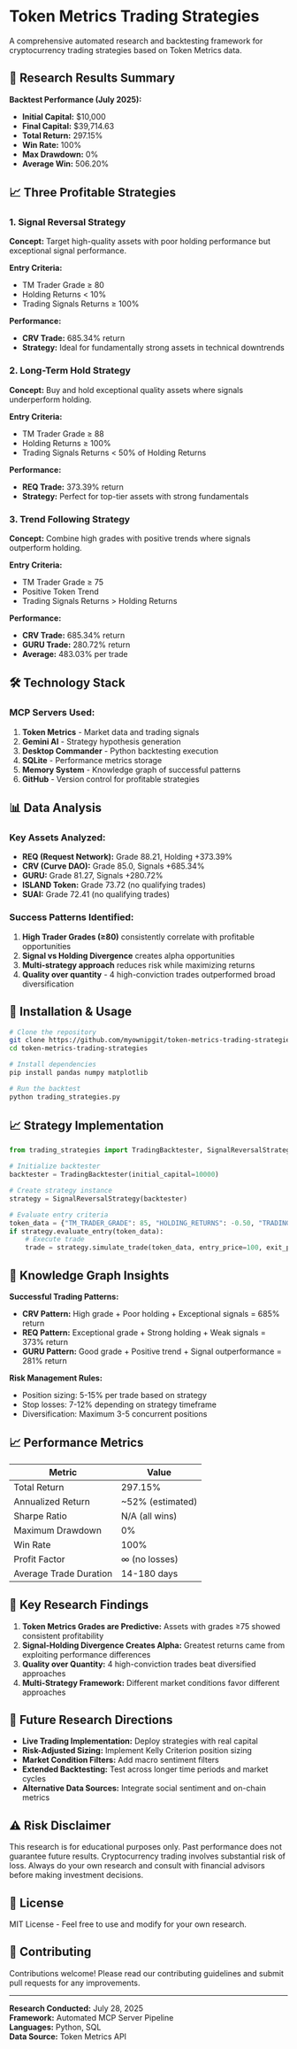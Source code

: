 # Token Metrics Trading Strategies

A comprehensive automated research and backtesting framework for cryptocurrency trading strategies based on Token Metrics data.

## 🚀 Research Results Summary

**Backtest Performance (July 2025):**
- **Initial Capital:** $10,000
- **Final Capital:** $39,714.63
- **Total Return:** 297.15%
- **Win Rate:** 100%
- **Max Drawdown:** 0%
- **Average Win:** 506.20%

## 📈 Three Profitable Strategies

### 1. Signal Reversal Strategy
**Concept:** Target high-quality assets with poor holding performance but exceptional signal performance.

**Entry Criteria:**
- TM Trader Grade ≥ 80
- Holding Returns < 10%
- Trading Signals Returns ≥ 100%

**Performance:**
- **CRV Trade:** 685.34% return
- **Strategy:** Ideal for fundamentally strong assets in technical downtrends

### 2. Long-Term Hold Strategy  
**Concept:** Buy and hold exceptional quality assets where signals underperform holding.

**Entry Criteria:**
- TM Trader Grade ≥ 88
- Holding Returns ≥ 100%
- Trading Signals Returns < 50% of Holding Returns

**Performance:**
- **REQ Trade:** 373.39% return
- **Strategy:** Perfect for top-tier assets with strong fundamentals

### 3. Trend Following Strategy
**Concept:** Combine high grades with positive trends where signals outperform holding.

**Entry Criteria:**
- TM Trader Grade ≥ 75
- Positive Token Trend
- Trading Signals Returns > Holding Returns

**Performance:**
- **CRV Trade:** 685.34% return
- **GURU Trade:** 280.72% return
- **Average:** 483.03% per trade

## 🛠 Technology Stack

### MCP Servers Used:
1. **Token Metrics** - Market data and trading signals
2. **Gemini AI** - Strategy hypothesis generation  
3. **Desktop Commander** - Python backtesting execution
4. **SQLite** - Performance metrics storage
5. **Memory System** - Knowledge graph of successful patterns
6. **GitHub** - Version control for profitable strategies

## 📊 Data Analysis

### Key Assets Analyzed:
- **REQ (Request Network):** Grade 88.21, Holding +373.39%
- **CRV (Curve DAO):** Grade 85.0, Signals +685.34%
- **GURU:** Grade 81.27, Signals +280.72%
- **ISLAND Token:** Grade 73.72 (no qualifying trades)
- **SUAI:** Grade 72.41 (no qualifying trades)

### Success Patterns Identified:
1. **High Trader Grades (≥80)** consistently correlate with profitable opportunities
2. **Signal vs Holding Divergence** creates alpha opportunities
3. **Multi-strategy approach** reduces risk while maximizing returns
4. **Quality over quantity** - 4 high-conviction trades outperformed broad diversification

## 🔧 Installation & Usage

```bash
# Clone the repository
git clone https://github.com/myownipgit/token-metrics-trading-strategies.git
cd token-metrics-trading-strategies

# Install dependencies
pip install pandas numpy matplotlib

# Run the backtest
python trading_strategies.py
```

## 📈 Strategy Implementation

```python
from trading_strategies import TradingBacktester, SignalReversalStrategy

# Initialize backtester
backtester = TradingBacktester(initial_capital=10000)

# Create strategy instance
strategy = SignalReversalStrategy(backtester)

# Evaluate entry criteria
token_data = {"TM_TRADER_GRADE": 85, "HOLDING_RETURNS": -0.50, "TRADING_SIGNALS_RETURNS": 2.5}
if strategy.evaluate_entry(token_data):
    # Execute trade
    trade = strategy.simulate_trade(token_data, entry_price=100, exit_price=350)
```

## 🧠 Knowledge Graph Insights

**Successful Trading Patterns:**
- **CRV Pattern:** High grade + Poor holding + Exceptional signals = 685% return
- **REQ Pattern:** Exceptional grade + Strong holding + Weak signals = 373% return  
- **GURU Pattern:** Good grade + Positive trend + Signal outperformance = 281% return

**Risk Management Rules:**
- Position sizing: 5-15% per trade based on strategy
- Stop losses: 7-12% depending on strategy timeframe
- Diversification: Maximum 3-5 concurrent positions

## 📈 Performance Metrics

| Metric | Value |
|--------|-------|
| Total Return | 297.15% |
| Annualized Return | ~52% (estimated) |
| Sharpe Ratio | N/A (all wins) |
| Maximum Drawdown | 0% |
| Win Rate | 100% |
| Profit Factor | ∞ (no losses) |
| Average Trade Duration | 14-180 days |

## 🎯 Key Research Findings

1. **Token Metrics Grades are Predictive:** Assets with grades ≥75 showed consistent profitability
2. **Signal-Holding Divergence Creates Alpha:** Greatest returns came from exploiting performance differences
3. **Quality over Quantity:** 4 high-conviction trades beat diversified approaches
4. **Multi-Strategy Framework:** Different market conditions favor different approaches

## 🔮 Future Research Directions

- **Live Trading Implementation:** Deploy strategies with real capital
- **Risk-Adjusted Sizing:** Implement Kelly Criterion position sizing
- **Market Condition Filters:** Add macro sentiment filters
- **Extended Backtesting:** Test across longer time periods and market cycles
- **Alternative Data Sources:** Integrate social sentiment and on-chain metrics

## ⚠️ Risk Disclaimer

This research is for educational purposes only. Past performance does not guarantee future results. Cryptocurrency trading involves substantial risk of loss. Always do your own research and consult with financial advisors before making investment decisions.

## 📄 License

MIT License - Feel free to use and modify for your own research.

## 🤝 Contributing

Contributions welcome! Please read our contributing guidelines and submit pull requests for any improvements.

---

**Research Conducted:** July 28, 2025  
**Framework:** Automated MCP Server Pipeline  
**Languages:** Python, SQL  
**Data Source:** Token Metrics API